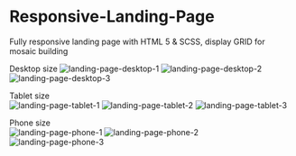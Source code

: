 # Responsive-Landing-Page
Fully responsive landing page with HTML 5 &amp; SCSS, display GRID for mosaic building

Desktop size
![landing-page-desktop-1](https://user-images.githubusercontent.com/72414745/99596403-7c5b8b80-29f6-11eb-83bd-b6ce80376c41.jpg)
![landing-page-desktop-2](https://user-images.githubusercontent.com/72414745/99596405-7cf42200-29f6-11eb-96f1-45942458859f.jpg)
![landing-page-desktop-3](https://user-images.githubusercontent.com/72414745/99596406-7cf42200-29f6-11eb-9ec1-feda1d0e10f2.jpg)

Tablet size <br>
![landing-page-tablet-1](https://user-images.githubusercontent.com/72414745/99596534-c0e72700-29f6-11eb-8593-0333861cf851.jpg)
![landing-page-tablet-2](https://user-images.githubusercontent.com/72414745/99596535-c17fbd80-29f6-11eb-8b0e-43ce1e846c12.jpg)
![landing-page-tablet-3](https://user-images.githubusercontent.com/72414745/99596536-c17fbd80-29f6-11eb-98d1-120dd9a61933.jpg)

Phone size <br>
![landing-page-phone-1](https://user-images.githubusercontent.com/72414745/99596683-07d51c80-29f7-11eb-9430-4bd31cfbc119.jpg)
![landing-page-phone-2](https://user-images.githubusercontent.com/72414745/99596685-086db300-29f7-11eb-8df9-52d2dc17583d.jpg)
![landing-page-phone-3](https://user-images.githubusercontent.com/72414745/99596686-086db300-29f7-11eb-9ee3-8a3366332eff.jpg)
